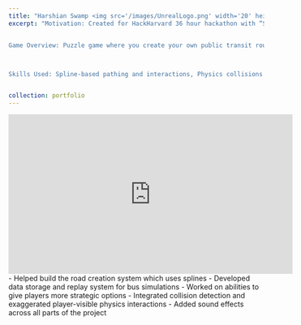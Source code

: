```yaml
---
title: "Harshian Swamp <img src='/images/UnrealLogo.png' width='20' height='20'/>"
excerpt: "Motivation: Created for HackHarvard 36 hour hackathon with “Smart city” track theme.


Game Overview: Puzzle game where you create your own public transit routes in a subsection of Boston.



Skills Used: Spline-based pathing and interactions, Physics collisions and behaviors, Storing gameplay data, Efficiently and collaboratively managing tasks with a teammate.<br/><img src='/files/TransitNightmare_GIF.gif' width='560' height='315'>"


collection: portfolio
---
```

<iframe width="560" height="315" src="https://www.youtube.com/embed/xEo-VzJTUFI?autoplay=1" frameborder="0" allowfullscreen></iframe>
- Helped build the road creation system which uses splines
- Developed data storage and replay system for bus simulations
- Worked on abilities to give players more strategic options
- Integrated collision detection and exaggerated player-visible physics interactions
- Added sound effects across all parts of the project

